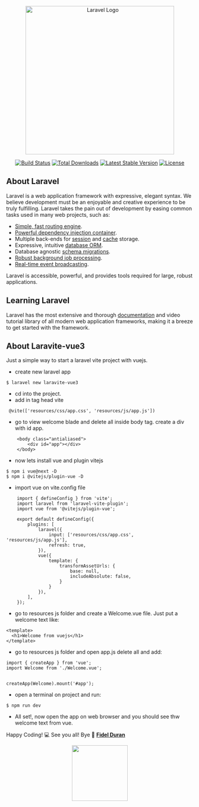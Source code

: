 <p align="center"><a href="https://laravel.com" target="_blank"><img src="https://raw.githubusercontent.com/laravel/art/master/logo-lockup/5%20SVG/2%20CMYK/1%20Full%20Color/laravel-logolockup-cmyk-red.svg" width="400" alt="Laravel Logo"></a></p>

<p align="center">
<a href="https://travis-ci.org/laravel/framework"><img src="https://travis-ci.org/laravel/framework.svg" alt="Build Status"></a>
<a href="https://packagist.org/packages/laravel/framework"><img src="https://img.shields.io/packagist/dt/laravel/framework" alt="Total Downloads"></a>
<a href="https://packagist.org/packages/laravel/framework"><img src="https://img.shields.io/packagist/v/laravel/framework" alt="Latest Stable Version"></a>
<a href="https://packagist.org/packages/laravel/framework"><img src="https://img.shields.io/packagist/l/laravel/framework" alt="License"></a>
</p>

## About Laravel

Laravel is a web application framework with expressive, elegant syntax. We believe development must be an enjoyable and creative experience to be truly fulfilling. Laravel takes the pain out of development by easing common tasks used in many web projects, such as:

- [Simple, fast routing engine](https://laravel.com/docs/routing).
- [Powerful dependency injection container](https://laravel.com/docs/container).
- Multiple back-ends for [session](https://laravel.com/docs/session) and [cache](https://laravel.com/docs/cache) storage.
- Expressive, intuitive [database ORM](https://laravel.com/docs/eloquent).
- Database agnostic [schema migrations](https://laravel.com/docs/migrations).
- [Robust background job processing](https://laravel.com/docs/queues).
- [Real-time event broadcasting](https://laravel.com/docs/broadcasting).

Laravel is accessible, powerful, and provides tools required for large, robust applications.

## Learning Laravel

Laravel has the most extensive and thorough [documentation](https://laravel.com/docs) and video tutorial library of all modern web application frameworks, making it a breeze to get started with the framework.

## About Laravite-vue3

Just a simple way to start a laravel vite project with vuejs.

- create new laravel app
```
$ laravel new laravite-vue3
```
- cd into the project.
- add in tag head vite 
```
 @vite(['resources/css/app.css', 'resources/js/app.js'])
```
- go to view welcome blade and delete all inside body tag. create a div with id app.
```
    <body class="antialiased">
        <div id="app"></div>
    </body>
```
- now lets install vue and plugin vitejs
```
$ npm i vue@next -D
$ npm i @vitejs/plugin-vue -D
```
- import vue on vite.config file
```
    import { defineConfig } from 'vite';
    import laravel from 'laravel-vite-plugin';
    import vue from '@vitejs/plugin-vue';

    export default defineConfig({
        plugins: [
            laravel({
                input: ['resources/css/app.css', 'resources/js/app.js'],
                refresh: true,
            }),
            vue({
                template: {
                    transformAssetUrls: {
                        base: null,
                        includeAbsolute: false,
                    }
                }
            }),
        ],
    });

```
- go to resources js folder and create a Welcome.vue file. Just put a welcome text like:
```
<template>
  <h1>Welcome from vuejs</h1>
</template>
```
- go to resources js folder and open app.js delete all and add: 
```
import { createApp } from 'vue';
import Welcome from './Welcome.vue';


createApp(Welcome).mount('#app');

```
- open a terminal on project and run:
```
$ npm run dev
```
- All set!, now open the app on web browser and you should see thw welcome text from vue.




Happy Coding!  :computer:  See you all! Bye  👋
**[Fidel Duran](https://fidelduran.com)** 

<p align="center"><a href="https://fidelduran.com" target="_blank"><img width="150" src="https://fidelduran.com/images/logos/logo-yellow.svg"></a></p>

